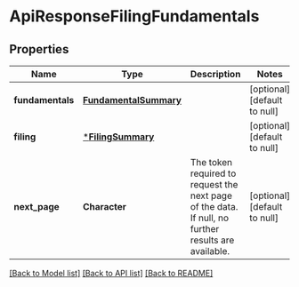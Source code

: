 # ApiResponseFilingFundamentals

## Properties
Name | Type | Description | Notes
------------ | ------------- | ------------- | -------------
**fundamentals** | [**FundamentalSummary**](FundamentalSummary.md) |  | [optional] [default to null]
**filing** | [***FilingSummary**](FilingSummary.md) |  | [optional] [default to null]
**next_page** | **Character** | The token required to request the next page of the data. If null, no further results are available. | [optional] [default to null]

[[Back to Model list]](../README.md#documentation-for-models) [[Back to API list]](../README.md#documentation-for-api-endpoints) [[Back to README]](../README.md)


